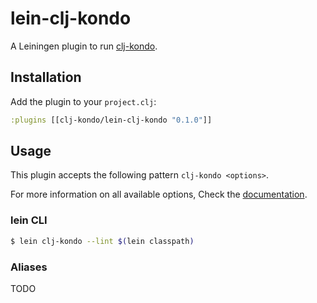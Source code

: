 # lein-clj-kondo

A Leiningen plugin to run [clj-kondo](https://github.com/clj-kondo/clj-kondo).

## Installation

Add the plugin to your `project.clj`:

```clojure
:plugins [[clj-kondo/lein-clj-kondo "0.1.0"]]
```

## Usage

This plugin accepts the following pattern `clj-kondo <options>`.

For more information on all available options, Check the [documentation](https://github.com/clj-kondo/clj-kondo/blob/master/doc/config.md).

### lein CLI

``` bash
$ lein clj-kondo --lint $(lein classpath)
```

### Aliases

TODO
